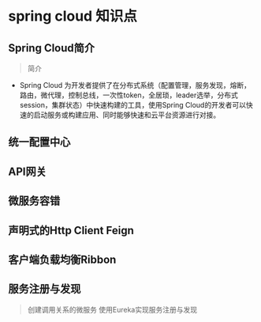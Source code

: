 # spring cloud 知识点

## Spring Cloud简介
> 简介

* Spring Cloud 为开发者提供了在分布式系统（配置管理，服务发现，熔断，路由，微代理，控制总线，一次性token，全居琐，leader选举，分布式session，集群状态）中快速构建的工具，使用Spring Cloud的开发者可以快速的启动服务或构建应用、同时能够快速和云平台资源进行对接。

## 统一配置中心


## API网关

## 微服务容错

## 声明式的Http Client Feign

## 客户端负载均衡Ribbon

## 服务注册与发现
> 创建调用关系的微服务
> 使用Eureka实现服务注册与发现





